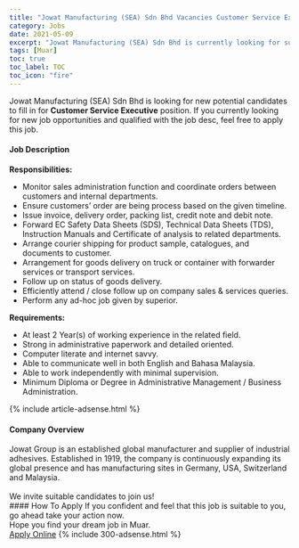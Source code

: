 ```yaml
---
title: "Jowat Manufacturing (SEA) Sdn Bhd Vacancies Customer Service Executive" 
category: Jobs 
date: 2021-05-09 
excerpt: "Jowat Manufacturing (SEA) Sdn Bhd is currently looking for suitable person to fill in the Customer Service Executive which based in Muar" 
tags: [Muar] 
toc: true 
toc_label: TOC 
toc_icon: "fire" 
--- 
```


<p>Jowat Manufacturing (SEA) Sdn Bhd is looking for new potential candidates to fill in for <b>Customer Service Executive</b> position. If you currently looking for new job opportunities and qualified with the job desc, feel free to apply this job.
</p><div><div><h4>Job Description</h4></div><div><div><span><div><p><strong>Responsibilities:</strong></p><ul><li>Monitor sales administration function and coordinate orders between customers and internal departments.</li><li>Ensure customers&#8217; order are being process based on the given timeline.</li><li>Issue invoice, delivery order, packing list, credit note and debit note.</li><li>Forward EC Safety Data Sheets (SDS), Technical Data Sheets (TDS), Instruction Manuals and Certificate of analysis to related departments.</li><li>Arrange courier shipping for product sample, catalogues, and documents to customer.</li><li>Arrangement for goods delivery on truck or container with forwarder services or transport services.</li><li>Follow up on status of goods delivery.</li><li>Efficiently attend / close follow up on company sales &amp; services queries.</li><li>Perform any ad-hoc job given by superior.</li></ul><p><strong>Requirements:</strong></p><ul><li><span>At least 2&#160;Year(s) of working experience in the related field.</span></li><li><span>Strong in administrative paperwork and detailed oriented.</span></li><li><span>Computer literate and internet savvy.</span></li><li><span>Able to communicate well in both English and Bahasa Malaysia</span>.</li><li>Able to work independently with minimal supervision.</li><li>Minimum Diploma or Degree in Administrative Management / Business Administration.</li></ul></div></span></div></div></div> 
{% include article-adsense.html %} 
<div><div><h4>Company Overview</h4></div><div><div><span><div><div>Jowat Group is an established global manufacturer and supplier of industrial adhesives. Established in 1919, the company is continuously expanding its global presence and has manufacturing sites in Germany, USA, Switzerland and Malaysia.</div>
<div><br>
We invite suitable candidates to join us!</div></div></span></div></div></div> 
#### How To Apply 
If you confident and feel that this job is suitable to you, go ahead take your action now. <br/> 
Hope you find your dream job in Muar. <br/> 
<a href="https://www.jobstreet.com.my/en/job/customer-service-executive-4559749?jobId=jobstreet-my-job-4559749&" class="btn btn--info" target="_blank" rel="nofollow noopenner">Apply Online</a> 
{% include 300-adsense.html %} 